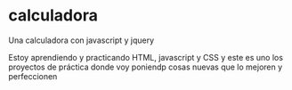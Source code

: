 # calculadora
Una calculadora con javascript y jquery

Estoy aprendiendo y practicando HTML, javascript y CSS y este es uno los proyectos de práctica donde voy poniendp cosas nuevas que lo mejoren y perfeccionen
